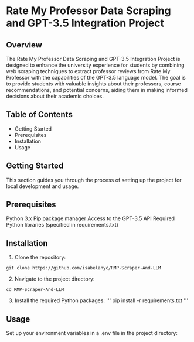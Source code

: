 # Rate My Professor Data Scraping and GPT-3.5 Integration Project
## Overview
The Rate My Professor Data Scraping and GPT-3.5 Integration Project is designed to enhance the university experience for students by combining web scraping techniques to extract professor reviews from Rate My Professor with the capabilities of the GPT-3.5 language model. The goal is to provide students with valuable insights about their professors, course recommendations, and potential concerns, aiding them in making informed decisions about their academic choices.

## Table of Contents
- Getting Started
- Prerequisites
- Installation
- Usage



## Getting Started
This section guides you through the process of setting up the project for local development and usage.

## Prerequisites
Python 3.x
Pip package manager
Access to the GPT-3.5 API
Required Python libraries (specified in requirements.txt)

## Installation
1. Clone the repository:
```
git clone https://github.com/isabelanyc/RMP-Scraper-And-LLM
```

2. Navigate to the project directory:
```
cd RMP-Scraper-And-LLM
```

3. Install the required Python packages:
'''
pip install -r requirements.txt
'''

## Usage
Set up your environment variables in a .env file in the project directory: